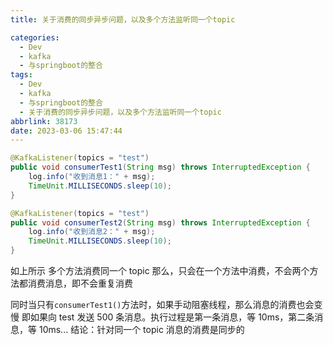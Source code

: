 ```yaml
---
title: 关于消费的同步异步问题，以及多个方法监听同一个topic

categories:
  - Dev
  - kafka
  - 与springboot的整合
tags:
  - Dev
  - kafka
  - 与springboot的整合
  - 关于消费的同步异步问题，以及多个方法监听同一个topic
abbrlink: 38173
date: 2023-03-06 15:47:44
---
```


```java
@KafkaListener(topics = "test")
public void consumerTest1(String msg) throws InterruptedException {
    log.info("收到消息1：" + msg);
    TimeUnit.MILLISECONDS.sleep(10);
}

@KafkaListener(topics = "test")
public void consumerTest2(String msg) throws InterruptedException {
    log.info("收到消息2：" + msg);
    TimeUnit.MILLISECONDS.sleep(10);
}
```

如上所示
多个方法消费同一个 topic
那么，只会在一个方法中消费，不会两个方法都消费消息，即不会重复消费

同时当只有`consumerTest1()`方法时，如果手动阻塞线程，那么消息的消费也会变慢
即如果向 test 发送 500 条消息。执行过程是第一条消息，等 10ms，第二条消息，等 10ms...
结论：针对同一个 topic 消息的消费是同步的
